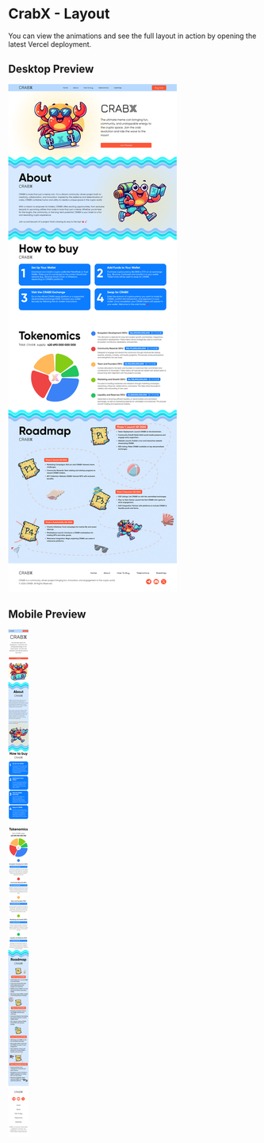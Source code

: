 # CrabX - Layout

You can view the animations and see the full layout in action by opening the latest Vercel deployment.

## Desktop Preview
![CrabX Preview Desktop](./preview/desktop.png)

## Mobile Preview
![CrabX Preview Mobile](./preview/mobile.png)


